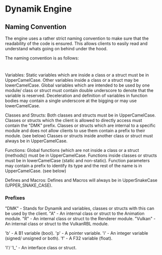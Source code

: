 # Dynamik Engine
## Naming Convention

The engine uses a rather strict naming convention to make sure that the readability of the code is ensured. 
This allows clients to easily read and understand whats going on behind under the hood.

The naming convention is as follows:
#

Variables:
  Static variables which are inside a class or a struct must be in UpperCamelCase.
  Other variables inside a class or a struct may be lowerCamelCase.
  Global variables which are intended to be used by one module/ class or struct must contain double underscore to denote that the variable is reserved.
  Deceleration and definition of variables in function bodies may contain a single underscore at the bigging or may use lowerCamelCase.

Classes and Structs:
  Both classes and structs must be in UpperCamelCase.
  Classes or structs which the client is allowed to directly access must contain the "DMK" prefix.
  Classes or structs which are internal to a specific module and does not allow clients to use them contain a prefix to their module. (see below)
  Classes or structs inside another class or struct must always be in UpperCamelCase.

Functions:
  Global functions (which are not inside a class or a struct (methods)) must be in UpperCamelCase.
  Functions inside classes or structs must be in lowerCamelCase (static and non-static).
  Function parameters may contain a prefix to identify its type and the rest of the name is in UpperCamelCase. (see below)

Defines and Macros:
  Defines and Macros will always be in UpperSnakeCase (UPPER_SNAKE_CASE).

### Prefixes
"DMK"       - Stands for Dynamik and variables, classes or structs with this can be used by the client.
"A"         - An internal class or struct to the Animation module.
"R"         - An internal class or struct to the Renderer module.
"Vulkan"    - An internal class or struct to the VulkanRBL module.

'b'         - A B1 variable (bool).
'p'         - A pointer variable.
'i'         - An integer variable (signed/ unsigned or both).
'f'         - A F32 variable (float).

'I'/ 'I_'   - An interface class or struct. 